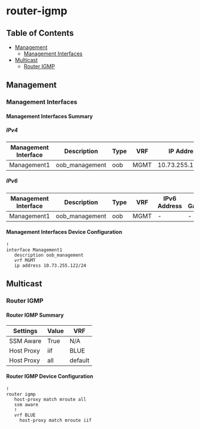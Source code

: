 # router-igmp

## Table of Contents

- [Management](#management)
  - [Management Interfaces](#management-interfaces)
- [Multicast](#multicast)
  - [Router IGMP](#router-igmp)

## Management

### Management Interfaces

#### Management Interfaces Summary

##### IPv4

| Management Interface | Description | Type | VRF | IP Address | Gateway |
| -------------------- | ----------- | ---- | --- | ---------- | ------- |
| Management1 | oob_management | oob | MGMT | 10.73.255.122/24 | 10.73.255.2 |

##### IPv6

| Management Interface | Description | Type | VRF | IPv6 Address | IPv6 Gateway |
| -------------------- | ----------- | ---- | --- | ------------ | ------------ |
| Management1 | oob_management | oob | MGMT | - | - |

#### Management Interfaces Device Configuration

```eos
!
interface Management1
   description oob_management
   vrf MGMT
   ip address 10.73.255.122/24
```

## Multicast

### Router IGMP

#### Router IGMP Summary

| Settings | Value | VRF |
| -------- | ----- | --- |
| SSM Aware | True | N/A |
| Host Proxy | iif | BLUE |
| Host Proxy | all | default |
#### Router IGMP Device Configuration

```eos
!
router igmp
   host-proxy match mroute all
   ssm aware
   !
   vrf BLUE
     host-proxy match mroute iif
```
